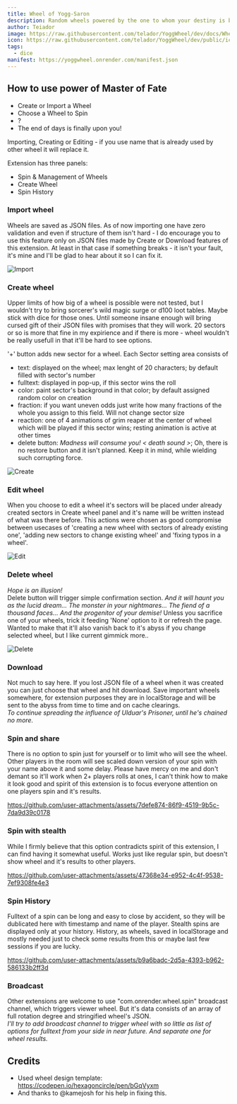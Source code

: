 ```yaml
---
title: Wheel of Yogg-Saron
description: Random wheels powered by the one to whom your destiny is bound. Trust was your failure. He will devour the world.
author: Teiador
image: https://raw.githubusercontent.com/telador/YoggWheel/dev/docs/Wheel.png
icon: https://raw.githubusercontent.com/telador/YoggWheel/dev/public/icon.svg
tags:
  - dice
manifest: https://yoggwheel.onrender.com/manifest.json
---
```


## How to use power of Master of Fate

+ Create or Import a Wheel
+ Choose a Wheel to Spin
+ ?
+ The end of days is finally upon you!


Importing, Creating or Editing - if you use name that is already used by other wheel it will replace it.

Extension has three panels:

+ Spin & Management of Wheels
+ Create Wheel
+ Spin History

### Import wheel

Wheels are saved as JSON files. As of now importing one have zero validation and even if structure of them isn't hard - I do encourage you to use this feature only on JSON files made by Create or Download features of this extension. At least in that case if something breaks - it isn't your fault, it's mine and I'll be glad to hear about it so I can fix it. 

![Import](https://raw.githubusercontent.com/telador/YoggWheel/dev/docs/Import.gif)

### Create wheel

Upper limits of how big of a wheel is possible were not tested, but I wouldn't try to bring sorcerer's wild magic surge or d100 loot tables. Maybe stick with dice for those ones. Until someone insane enough will bring cursed gift of their JSON files with promises that they will work. 20 sectors or so is more that fine in my expirience and if there is more - wheel wouldn't be really usefull in that it'll be hard to see options.

'+' button adds new sector for a wheel. Each Sector setting area consists of 
+ text: displayed on the wheel; max lenght of 20 characters; by default filled with sector's number
+ fulltext: displayed in pop-up, if this sector wins the roll
+ color: paint sector's background in that color; by default assigned random color on creation
+ fraction: if you want uneven odds just write how many fractions of the whole you assign to this field. Will not change sector size
+ reaction: one of 4 animations of grim reaper at the center of wheel which will be played if this sector wins; resting animation is active at other times
+ delete button: *Madness will consume you! < death sound >*; Oh, there is no restore button and it isn't planned. Keep it in mind, while wielding such corrupting force.

![Create](https://raw.githubusercontent.com/telador/YoggWheel/dev/docs/Create.gif)

### Edit wheel

When you choose to edit a wheel it's sectors will be placed under already created sectors in Create wheel panel and it's name will be written instead of what was there before. This actions were chosen as good compromise between usecases of 'creating a new wheel with sectors of already existing one', 'adding new sectors to change existing wheel' and 'fixing typos in a wheel'.

![Edit](https://raw.githubusercontent.com/telador/YoggWheel/dev/docs/Edit.gif)

### Delete wheel

*Hope is an illusion!* \
Delete button will trigger simple confirmation section. *And it will haunt you as the lucid dream... The monster in your nightmares... The fiend of a thousand faces... And the progenitor of your demise!* Unless you sacrifice one of your wheels, trick it feeding 'None' option to it or refresh the page. Wanted to make that it'll also vanish back to it's abyss if you change selected wheel, but I like current gimmick more..

![Delete](https://raw.githubusercontent.com/telador/YoggWheel/dev/docs/Delete.gif)

### Download

Not much to say here. If you lost JSON file of a wheel when it was created you can just choose that wheel and hit download. Save important wheels somewhere, for extension purposes they are in localStorage and will be sent to the abyss from time to time and on cache clearings. \
*To continue spreading the influence of Ulduar's Prisoner, until he's chained no more.*

### Spin and share

There is no option to spin just for yourself or to limit who will see the wheel. Other players in the room will see scaled down version of your spin with your name above it and some delay. Please have mercy on me and don't demant so it'll work when 2+ players rolls at ones, I can't think how to make it look good and spirit of this extension is to focus everyone attention on one players spin and it's results.

https://github.com/user-attachments/assets/7defe874-86f9-4519-9b5c-7da9d39c0178


### Spin with stealth

While I firmly believe that this option contradicts spirit of this extension, I can find having it somewhat useful. Works just like regular spin, but doesn't show wheel and it's results to other players.

https://github.com/user-attachments/assets/47368e34-e952-4c4f-9538-7ef9308fe4e3


### Spin History

Fulltext of a spin can be long and easy to close by accident, so they will be dublicated here with timestamp and name of the player. Stealth spins are displayed only at your history. History, as wheels, saved in localStorage and mostly needed just to check some results from this or maybe last few sessions if you are lucky.  

https://github.com/user-attachments/assets/b9a6badc-2d5a-4393-b962-586133b2ff3d


### Broadcast

Other extensions are welcome to use "com.onrender.wheel.spin" broadcast channel, which triggers viewer wheel. But it's data consists of an array of full rotation degree and stringified wheel's JSON. \
*I'll try to add broadcast channel to trigger wheel with so little as list of options for fulltext from your side in near future. And separate one for wheel results.*

## Credits

+ Used wheel design template: https://codepen.io/hexagoncircle/pen/bGqVyxm
+ And thanks to @kamejosh for his help in fixing this. 